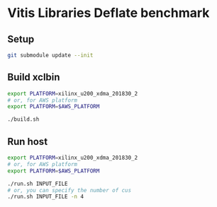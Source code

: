 Vitis Libraries Deflate benchmark
=================================

Setup
-----

```bash
git submodule update --init
```

Build xclbin
------------

```bash
export PLATFORM=xilinx_u200_xdma_201830_2
# or, for AWS platform
export PLATFORM=$AWS_PLATFORM

./build.sh
```

Run host
--------

```bash
export PLATFORM=xilinx_u200_xdma_201830_2
# or, for AWS platform
export PLATFORM=$AWS_PLATFORM

./run.sh INPUT_FILE
# or, you can specify the number of cus
./run.sh INPUT_FILE -n 4
```
